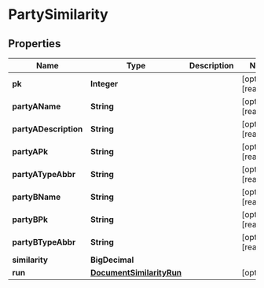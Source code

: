 

# PartySimilarity


## Properties

Name | Type | Description | Notes
------------ | ------------- | ------------- | -------------
**pk** | **Integer** |  |  [optional] [readonly]
**partyAName** | **String** |  |  [optional] [readonly]
**partyADescription** | **String** |  |  [optional] [readonly]
**partyAPk** | **String** |  |  [optional] [readonly]
**partyATypeAbbr** | **String** |  |  [optional] [readonly]
**partyBName** | **String** |  |  [optional] [readonly]
**partyBPk** | **String** |  |  [optional] [readonly]
**partyBTypeAbbr** | **String** |  |  [optional] [readonly]
**similarity** | **BigDecimal** |  | 
**run** | [**DocumentSimilarityRun**](DocumentSimilarityRun.md) |  |  [optional]



